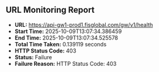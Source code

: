 ## URL Monitoring Report

- **URL:** https://api-gw1-prod1.fisglobal.com/gw/v1/health
- **Start Time:** 2025-10-09T13:07:34.386459
- **End Time:** 2025-10-09T13:07:34.525578
- **Total Time Taken:** 0.139119 seconds
- **HTTP Status Code:** 403
- **Status:** Failure
- **Failure Reason:** HTTP Status Code: 403
